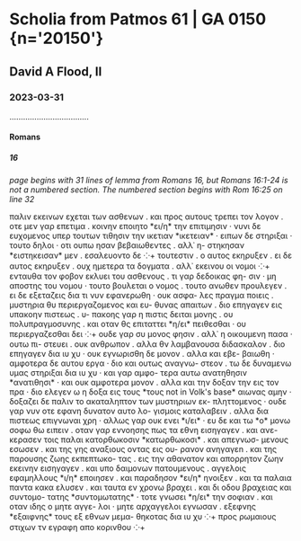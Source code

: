 # Scholia from Patmos 61 | GA 0150 {n='20150'}
## David A Flood, II
### 2023-03-31
...................................
#### Romans
##### 16

<pb n="7r"/>

*page begins with 31 lines of lemma from Romans 16, but Romans 16:1-24 is not a numbered section. The numbered section begins with Rom 16:25 on line 32*

<v n="25/νϛ">
    <lb n=33/> παλιν εκεινων εχεται των ασθενων . και προς αυτους τρεπει 
    <lb n=34/> τον λογον . οτε μεν γαρ επετιμα . κοινην εποιητο *ει/η* την επιτιμησιν · 
    <pb n="7v"/>
    <lb n=1/> νυνι δε ευχομενος υπερ τουτων τιθησιν την ικετιαν *ικετειαν* · ειπων 
    <lb n=2/> δε στηριξαι · τουτο δηλοι · οτι ουπω ησαν βεβαιωθεντες . αλλ᾽ η-
    <lb n=3/>στηκησαν *ειστηκεισαν* μεν . εσαλευοντο δε ⁘+
</v>

<v n="25/νζ">
    <lb n=6/> τουτεστιν . ο αυτος εκηρυξεν . ει δε αυτος εκηρυξεν . ουχ ημετερα 
    <lb n=7/> τα δογματα . αλλ᾽ εκεινου οι νομοι ⁘+
</v>

<v n="26/νη">
    <lb n=10/> ενταυθα τον φοβον εκλυει του ασθενους . τι γαρ δεδοικας φη-
    <lb n=11/>σιν · μη αποστης του νομου · τουτο βουλεται ο νομος . τουτο ανωθεν 
    <lb n=12/> προυλεγεν . ει δε εξεταζεις δια τι νυν εφανερωθη · ουκ ασφα-
    <lb n=13/>λες πραγμα ποιεις . μυστηρια θυ περιεργαζομενος και ευ-
    <lb n=14/>θυνας απαιτων . διο επηγαγεν εις υπακοην πιστεως . υ-
    <lb n=15/>πακοης γαρ η πιστις δειται μονης . ου πολυπραγμοσυνης . 
    <lb n=16/> και οταν θς επιταττει *η/ει* πειθεσθαι · ου περιεργαζεσθαι δει ⁘+
</v>

<v n="26–27/νθ">
    <lb n=19/> ουδε γαρ συ μονος φησιν . αλλ᾽ η οικουμενη πασα · ουτω πι-
    <lb n=20/>στευει . ουκ ανθρωπον . αλλα θν λαμβανουσα διδασκαλον . 
    <lb n=21/> διο επηγαγεν δια ιυ χυ · oυκ εγνωρισθη δε μονον . αλλα και εβε-
    <lb n=22/>βαιωθη · αμφοτερα δε αυτου εργα · διο και ουτως αναγνω-
    <lb n=23/>στεον . τω δε δυναμενω υμας στηριξαι δια ιυ χυ · και γαρ αμφο-
    <lb n=24/>τερα αυτω ανατηθησιν *ανατιθησι* · και ουκ αμφοτερα μονον . αλλα και 
    <lb n=25/> την δοξαν την εις τον πρα · διο ελεγεν ω η δοξα εις τους *τους not in Volk's base* αιωνας 
    <lb n=26/> αμην · δοξαζει δε παλιν το ακαταληπτον των μυστηριων εκ-
    <lb n=27/>πληττομενος · ουδε γαρ νυν οτε εφανη δυνατον αυτο λο-
    <lb n=28/>γισμοις καταλαβειν . αλλα δια πιστεως επιγνωναι χρη · 
    <lb n=29/> αλλως γαρ ουκ ενει *ι/ει* · ευ δε και τω *ο* μονω σοφω θω ειπειν . 
    <lb n=30/> οταν γαρ εννοησης πως τα εθνη εισηγαγεν . και ανε-
    <lb n=31/>κερασεν τοις παλαι κατορθωκοσιν *κατωρθωκοσι* . και απεγνωσ-
    <lb n=32/>μενους εσωσεν . και της γης αναξιους οντας εις ου-
    <lb n=33/>ρανον ανηγαγεn . και της παρουσης ζωης εκπεπτωκο-
    <lb n=34/>τας . εις την αθανατον και απορρητον ζωην εκεινην εισηγαγεν . 
    <pb n="8r"/> 
    <lb n=1/> και υπο δαιμονων πατουμενους . αγγελοις εφαμηλλους *ι/η* εποιησεν . 
    <lb n=2/> και παραδησον *ει/η* ηνοιξεν . και τα παλαια παντα κακα ελυσεν . 
    <lb n=3/> και ταυτα εν χρονω βραχει . και δι οδου βραχειας και συντομο-
    <lb n=4/>τατης *συντομωτατης* · τοτε γνωσει *η/ει* την σοφιαν . και οταν ιδης ο μητε αγγε-
    <lb n=5/>λοι · μητε αρχαγγελοι εγνωσαν . εξεφνης *εξαιφνης* τους εξ εθνων μεμα-
    <lb n=6/>θηκοτας δια ιυ χυ ⁘+
</v>

<v n="Romans Subscriptio">
    <lb n=7/> προς ρωμαιους στιχων τν εγραφη απο κορινθου ⁘+
</v>

#####
#### 
